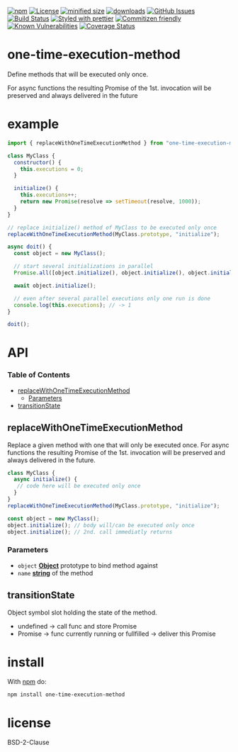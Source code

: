 [![npm](https://img.shields.io/npm/v/one-time-execution-method.svg)](https://www.npmjs.com/package/one-time-execution-method)
[![License](https://img.shields.io/badge/License-BSD%203--Clause-blue.svg)](https://opensource.org/licenses/BSD-3-Clause)
[![minified size](https://badgen.net/bundlephobia/min/one-time-execution-method)](https://bundlephobia.com/result?p=one-time-execution-method)
[![downloads](http://img.shields.io/npm/dm/one-time-execution-method.svg?style=flat-square)](https://npmjs.org/package/one-time-execution-method)
[![GitHub Issues](https://img.shields.io/github/issues/one-time-execution-method/one-time-execution-method.svg?style=flat-square)](https://github.com/one-time-execution-method/one-time-execution-method/issues)
[![Build Status](https://img.shields.io/endpoint.svg?url=https%3A%2F%2Factions-badge.atrox.dev%2Fone-time-execution-method%2Fone-time-execution-method%2Fbadge\&style=flat)](https://actions-badge.atrox.dev/one-time-execution-method/one-time-execution-method/goto)
[![Styled with prettier](https://img.shields.io/badge/styled_with-prettier-ff69b4.svg)](https://github.com/prettier/prettier)
[![Commitizen friendly](https://img.shields.io/badge/commitizen-friendly-brightgreen.svg)](http://commitizen.github.io/cz-cli/)
[![Known Vulnerabilities](https://snyk.io/test/github/one-time-execution-method/one-time-execution-method/badge.svg)](https://snyk.io/test/github/one-time-execution-method/one-time-execution-method)
[![Coverage Status](https://coveralls.io/repos/one-time-execution-method/one-time-execution-method/badge.svg)](https://coveralls.io/github/one-time-execution-method/one-time-execution-method)

# one-time-execution-method

Define methods that will be executed only once.

For async functions the resulting Promise of the 1st. invocation will be preserved and always delivered in the future

# example

<!-- skip-example -->

```javascript
import { replaceWithOneTimeExecutionMethod } from "one-time-execution-method";

class MyClass {
  constructor() {
    this.executions = 0;
  }

  initialize() {
    this.executions++;
    return new Promise(resolve => setTimeout(resolve, 1000));
  }
}

// replace initialize() method of MyClass to be executed only once
replaceWithOneTimeExecutionMethod(MyClass.prototype, "initialize");

async doit() {
  const object = new MyClass();

  // start several initializations in parallel
  Promise.all([object.initialize(), object.initialize(), object.initialize()]);

  await object.initialize();

  // even after several parallel executions only one run is done
  console.log(this.executions); // -> 1
}

doit();
```

# API

<!-- Generated by documentation.js. Update this documentation by updating the source code. -->

### Table of Contents

*   [replaceWithOneTimeExecutionMethod](#replacewithonetimeexecutionmethod)
    *   [Parameters](#parameters)
*   [transitionState](#transitionstate)

## replaceWithOneTimeExecutionMethod

Replace a given method with one that will only be executed once.
For async functions the resulting Promise of the 1st. invocation
will be preserved and always delivered in the future.

```js
class MyClass {
  async initialize() {
   // code here will be executed only once
  }
}
replaceWithOneTimeExecutionMethod(MyClass.prototype, "initialize");

const object = new MyClass();
object.initialize(); // body will/can be executed only once
object.initialize(); // 2nd. call immediatly returns
```

### Parameters

*   `object` **[Object](https://developer.mozilla.org/docs/Web/JavaScript/Reference/Global_Objects/Object)** prototype to bind method against
*   `name` **[string](https://developer.mozilla.org/docs/Web/JavaScript/Reference/Global_Objects/String)** of the method

## transitionState

Object symbol slot holding the state of the method.

*   undefined -> call func and store Promise
*   Promise   -> func currently running or fullfilled -> deliver this Promise

# install

With [npm](http://npmjs.org) do:

```shell
npm install one-time-execution-method
```

# license

BSD-2-Clause
